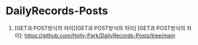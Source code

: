 # DailyRecords-Posts


1. [GET과 POST방식의 차이][GET과 POST방식의 차이]
[GET과 POST방식의 차이]: https://github.com/Holly-Park/DailyRecords-Posts/tree/main
